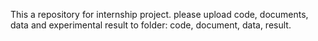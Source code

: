 This a repository for internship project. 
please upload code, documents, data and experimental result to folder: code, document, data, result.

